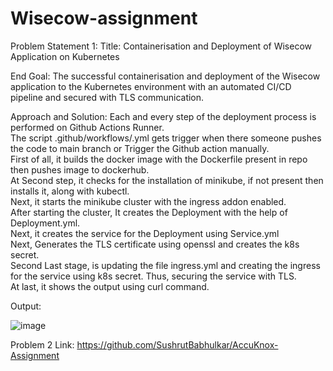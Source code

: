 # Wisecow-assignment

Problem Statement 1:
Title: Containerisation and Deployment of Wisecow Application on Kubernetes

End Goal: The successful containerisation and deployment of the Wisecow application to the Kubernetes environment with an automated CI/CD pipeline and secured with TLS communication.

Approach and Solution: Each and every step of the deployment process is performed on Github Actions Runner. <br />
    The script .github/workflows/.yml gets trigger when there someone pushes the code to main branch or Trigger the Github action manually. <br />
    First of all, it builds the docker image with the Dockerfile present in repo then pushes image to dockerhub. <br />
    At Second step, it checks for the installation of minikube, if not present then installs it, along with kubectl. <br />
    Next, it starts the minikube cluster with the ingress addon enabled. <br />
    After starting the cluster, It creates the Deployment with the help of Deployment.yml. <br />
    Next, it creates the service for the Deployment using Service.yml <br />
    Next, Generates the TLS certificate using openssl and creates the k8s secret. <br />
    Second Last stage, is updating the file ingress.yml and creating the ingress for the service using k8s secret. Thus, securing the service with TLS. <br />
    At last, it shows the output using curl command. <br />

Output: <br />

![image](https://github.com/SushrutBabhulkar/wisecow-assignment/assets/67704060/7992d27b-5bd6-45ed-b580-8d612ff1b93d)


Problem 2 Link: https://github.com/SushrutBabhulkar/AccuKnox-Assignment
